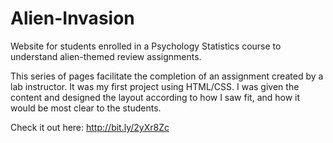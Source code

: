 # Alien-Invasion
Website for students enrolled in a Psychology Statistics course to understand alien-themed review assignments.

This series of pages facilitate the completion of an assignment created by a lab instructor. It was my first project using HTML/CSS.
I was given the content and designed the layout according to how I saw fit, and how it would be most clear to the students.

Check it out here: http://bit.ly/2yXr8Zc
